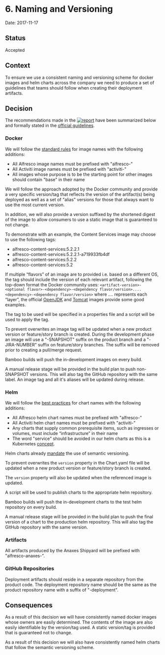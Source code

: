 # 6. Naming and Versioning

Date: 2017-11-17

## Status

Accepted

## Context

To ensure we use a consistent naming and versioning scheme for docker images and helm charts across the company we need to produce a set of guidelines that teams should follow when creating their deployment artifacts.

## Decision

The recommendations made in the [![report](https://img.shields.io/badge/report-PRIVATE-red.svg)](https://ts.alfresco.com/share/s/K9xN7IxnRsuQqyb5QqF2Bw) have been summarized below and formally stated in the [official guidelines](../guidelines/README.md).

### Docker

We will follow the [standard rules](https://docs.docker.com/engine/reference/commandline/tag/#extended-description) for image names with the following additions:

* All Alfresco image names must be prefixed with "alfresco-"
* All Activiti image names must be prefixed with "activiti-"
* All images whose purpose is to be the starting point for other images should contain "base" in their name

We will follow the approach adopted by the Docker community and provide a very specific version/tag that reflects the version of the artifact(s) being deployed as well as a set of "alias" versions for those that always want to use the most current version.

In addition, we will also provide a version suffixed by the shortened digest of the image to allow consumers to use a static image that is guaranteed to not change.

To demonstrate with an example, the Content Services image may choose to use the following tags:

* alfresco-content-services:5.2.2.1
* alfresco-content-services:5.2.2.1-a719933fb4df
* alfresco-content-services:5.2.2
* alfresco-content-services:5.2

If multiple “flavors” of an image are to provided i.e. based on a different OS, the tag should include the version of each relevant artifact, following the top-down format the Docker community uses: ```<artifact-version>-<optional flavor>-<dependency>-<dependency flavor/version>....<dependency>-<dependency flavor/version>```
where .... represents each “layer”, the official [OpenJDK](https://hub.docker.com/_/openjdk/) and [Tomcat](https://hub.docker.com/_/tomcat/) images provide some good examples.

The tag to be used will be specified in a properties file and a script will be used to apply the tag.

To prevent overwrites an image tag will be updated when a new product version or feature/story branch is created. During the development phase an image will use a "-SNAPSHOT" suffix on the product branch and a "-JIRA-NUMBER" suffix on feature/story branches. The suffix will be removed prior to creating a pull/merge request.

Bamboo builds will push the in-development images on every build.

A manual release stage will be provided in the build plan to push non-SNAPSHOT versions. This will also tag the GitHub repository with the same label. An image tag and all it's aliases will be updated during release.

### Helm

We will follow the [best practices](https://docs.helm.sh/chart_best_practices/#conventions) for chart names with the following additions:

* All Alfresco helm chart names must be prefixed with "alfresco-"
* All Activiti helm chart names must be prefixed with "activiti-"
* Any charts that supply common prerequisite items, such as ingresses or volumes, must include “infrastructure” in their name
* The word "service" should be avoided in our helm charts as this is a Kubernetes [concept](https://kubernetes.io/docs/concepts/services-networking/service/).

Helm charts already [mandate](https://docs.helm.sh/chart_best_practices/#version-numbers) the use of semantic versioning.

To prevent overwrites the ```version``` property in the Chart.yaml file will be updated when a new product version or feature/story branch is created.

The ```version``` property will also be updated when the referenced image is updated.

A script will be used to publish charts to the appropriate helm repository.

Bamboo builds will push the in-development charts to the test helm repository on every build.

A manual release stage will be provided in the build plan to push the final version of a chart to the production helm repository. This will also tag the GitHub repository with the same version.

### Artifacts

All artifacts produced by the Anaxes Shipyard will be prefixed with "alfresco-anaxes-".

### GitHub Repositories

Deployment artifacts should reside in a separate repository from the product code. The deployment repository name should be the same as the product repository name with a suffix of "-deployment".

## Consequences

As a result of this decision we will have consistently named docker images whose owners are easily determined. The contents of the image are also easily identifiable by the version/tag used. A static version/tag is provided that is guaranteed not to change.

As a result of this decision we will also have consistently named helm charts that follow the semantic versioning scheme.
